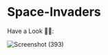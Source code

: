# Space-Invaders
Have a Look 👨‍💻:

![Screenshot (393)](https://user-images.githubusercontent.com/90441055/212461199-9f8954c9-68f3-40b9-8711-11d288152094.png)
